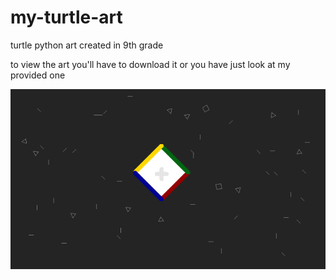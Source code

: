 # my-turtle-art
turtle python art created in 9th grade

to view the art you'll have to download it or you have just look at my provided one

![image](https://github.com/k-vn98/my-turtle-art/blob/main/art.png)